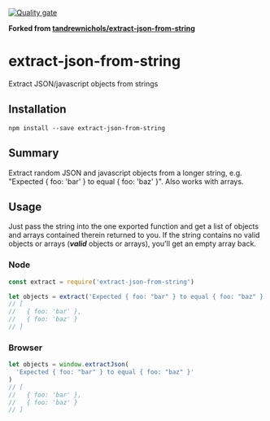[![Quality gate](https://sonarcloud.io/api/project_badges/quality_gate?project=2LTech_extract-json-from-string)](https://sonarcloud.io/summary/new_code?id=2LTech_extract-json-from-string)

**Forked from [tandrewnichols/extract-json-from-string](https://github.com/tandrewnichols/extract-json-from-string)**

# extract-json-from-string

Extract JSON/javascript objects from strings

## Installation

`npm install --save extract-json-from-string`

## Summary

Extract random JSON and javascript objects from a longer string, e.g. "Expected { foo: 'bar' } to equal { foo: 'baz' }". Also works with arrays.

## Usage

Just pass the string into the one exported function and get a list of objects and arrays contained therein returned to you. If the string contains no valid objects or arrays (**_valid_** objects or arrays), you'll get an empty array back.

### Node

```js
const extract = require('extract-json-from-string')

let objects = extract('Expected { foo: "bar" } to equal { foo: "baz" }')
// [
//   { foo: 'bar' },
//   { foo: 'baz' }
// ]
```

### Browser

```js
let objects = window.extractJson(
  'Expected { foo: "bar" } to equal { foo: "baz" }'
)
// [
//   { foo: 'bar' },
//   { foo: 'baz' }
// ]
```

